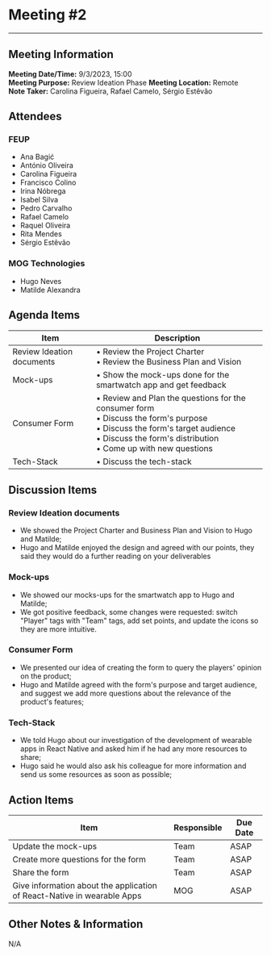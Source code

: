 # Meeting #2
--------------------

## Meeting Information
**Meeting Date/Time:** 9/3/2023, 15:00  
**Meeting Purpose:** Review Ideation Phase
**Meeting Location:** Remote  
**Note Taker:** Carolina Figueira, Rafael Camelo, Sérgio Estêvão

## Attendees

### FEUP
- Ana Bagić
- António Oliveira
- Carolina Figueira
- Francisco Colino
- Irina Nóbrega
- Isabel Silva
- Pedro Carvalho
- Rafael Camelo
- Raquel Oliveira
- Rita Mendes
- Sérgio Estêvão

### MOG Technologies

- Hugo Neves
- Matilde Alexandra

## Agenda Items

Item | Description
---- | ----
Review Ideation documents | • Review the Project Charter <br>• Review the Business Plan and Vision
Mock-ups | • Show the mock-ups done for the smartwatch app and get feedback
Consumer Form | • Review and Plan the questions for the consumer form <br>• Discuss the form's purpose <br>• Discuss the form's target audience <br>• Discuss the form's distribution <br>• Come up with new questions
Tech-Stack | • Discuss the tech-stack



## Discussion Items

### Review Ideation documents
- We showed the Project Charter and Business Plan and Vision to Hugo and Matilde;
- Hugo and Matilde enjoyed the design and agreed with our points, they said they would do a further reading on your deliverables

### Mock-ups
- We showed our mocks-ups for the smartwatch app to Hugo and Matilde;
- We got positive feedback, some changes were requested: switch "Player" tags with "Team" tags, add set points, and update the icons so they are more intuitive.


### Consumer Form
- We presented our idea of creating the form to query the players' opinion on the product;
- Hugo and Matilde agreed with the form's purpose and target audience, and suggest we add more questions about the relevance of the product's features;

### Tech-Stack
- We told Hugo about our investigation of the development of wearable apps in React Native and asked him if he had any more resources to share;
- Hugo said he would also ask his colleague for more information and send us some resources as soon as possible;



## Action Items
| Item | Responsible | Due Date |
| ---- | ---- | ---- |
| Update the mock-ups | Team | ASAP |
| Create more questions for the form | Team | ASAP |
| Share the form | Team | ASAP |
| Give information about the application of React-Native in wearable Apps | MOG | ASAP |

## Other Notes & Information
N/A